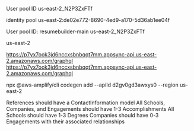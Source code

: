User pool ID
us-east-2_N2P3ZxFTf

identity pool
us-east-2:de02e772-8690-4ed9-a170-5d36ab1ee04f

User pool ID: resumebuilder-main
us-east-2_N2P3ZxFTf

us-east-2

https://p7yx7ook3jd6nccxsbnbqqt7mm.appsync-api.us-east-2.amazonaws.com/graphql
https://p7yx7ook3jd6nccxsbnbqqt7mm.appsync-api.us-east-2.amazonaws.com/graphql

npx @aws-amplify/cli codegen add --apiId d2gv0gd3awxys0 --region us-east-2

References should have a ContactInformation model
All Schools, Companies, and Engagements should have 1-3 Accomplishments
All Schools should have 1-3 Degrees
Companies should have 0-3 Engagements with their associated relationships
